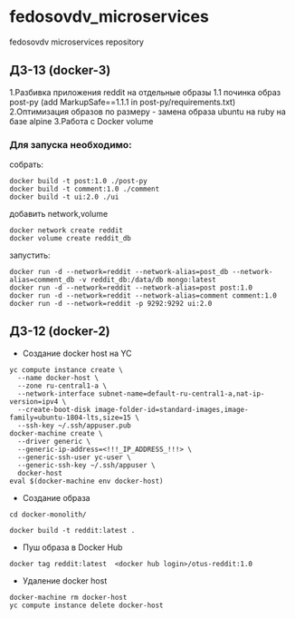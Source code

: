 # fedosovdv_microservices
fedosovdv microservices repository


## ДЗ-13 (docker-3)
1.Разбивка приложения reddit на отдельные образы
1.1 починка образ post-py (add MarkupSafe==1.1.1 in post-py/requirements.txt)
2.Оптимизация образов по размеру  - замена образа ubuntu на ruby на базе alpine
3.Работа с Docker volume


### Для запуска необходимо:
собрать:
```
docker build -t post:1.0 ./post-py
docker build -t comment:1.0 ./comment
docker build -t ui:2.0 ./ui
```
добавить network,volume
```
docker network create reddit
docker volume create reddit_db
```
запустить:
```
docker run -d --network=reddit --network-alias=post_db --network-alias=comment_db -v reddit_db:/data/db mongo:latest
docker run -d --network=reddit --network-alias=post post:1.0
docker run -d --network=reddit --network-alias=comment comment:1.0
docker run -d --network=reddit -p 9292:9292 ui:2.0
```

## ДЗ-12 (docker-2)

* Создание docker host на YC
```
yc compute instance create \
  --name docker-host \
  --zone ru-central1-a \
  --network-interface subnet-name=default-ru-central1-a,nat-ip-version=ipv4 \
  --create-boot-disk image-folder-id=standard-images,image-family=ubuntu-1804-lts,size=15 \
  --ssh-key ~/.ssh/appuser.pub
docker-machine create \
  --driver generic \
  --generic-ip-address=<!!!_IP_ADDRESS_!!!> \
  --generic-ssh-user yc-user \
  --generic-ssh-key ~/.ssh/appuser \
  docker-host
eval $(docker-machine env docker-host)
```
* Создание образа

```
cd docker-monolith/

docker build -t reddit:latest .
```
* Пуш образа в Docker Hub

```
docker tag reddit:latest  <docker hub login>/otus-reddit:1.0
```

* Удаление docker host

```
docker-machine rm docker-host
yc compute instance delete docker-host
```

